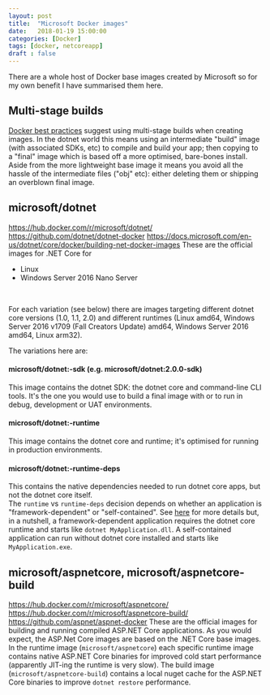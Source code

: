 ```yaml
---
layout: post
title:  "Microsoft Docker images"
date:   2018-01-19 15:00:00
categories: [Docker]
tags: [docker, netcoreapp]
draft : false
---
```

There are a whole host of Docker base images created by Microsoft so for my own benefit I have summarised them here.

## Multi-stage builds
[Docker best practices](https://docs.docker.com/engine/userguide/eng-image/dockerfile_best-practices/#use-multi-stage-builds) suggest using multi-stage builds when creating images. In the dotnet world this means using an intermediate "build" image (with associated SDKs, etc) to compile and build your app; then copying to a "final" image which is based off a more optimised, bare-bones install. Aside from the more lightweight base image it means you avoid all the hassle of the intermediate files ("obj" etc): either deleting them or shipping an overblown final image.

## microsoft/dotnet
https://hub.docker.com/r/microsoft/dotnet/
https://github.com/dotnet/dotnet-docker
https://docs.microsoft.com/en-us/dotnet/core/docker/building-net-docker-images
These are the official images for .NET Core for
* Linux
* Windows Server 2016 Nano Server
<br/>

For each variation (see below) there are images targeting different dotnet core versions (1.0, 1.1, 2.0) and different runtimes (Linux amd64, Windows Server 2016 v1709 (Fall Creators Update) amd64, Windows Server 2016 amd64, Linux arm32).
<br/>

The variations here are:
#### microsoft/dotnet:<version>-sdk (e.g. microsoft/dotnet:2.0.0-sdk)
This image contains the dotnet SDK: the dotnet core and command-line CLI tools. It's the one you would use to build a final image with or to run in debug, development or UAT environments.
#### microsoft/dotnet:<version>-runtime
This image contains the dotnet core and runtime; it's optimised for running in production environments.
#### microsoft/dotnet:<version>-runtime-deps
This contains the native dependencies needed to run dotnet core apps, but not the dotnet core itself.
<br/>
The `runtime` vs `runtime-deps` decision depends on whether an application is "framework-dependent" or "self-contained". See [here](https://docs.microsoft.com/en-us/dotnet/core/deploying/index) for more details but, in a nutshell, a framework-dependent application requires the dotnet core runtime and starts like `dotnet MyApplication.dll`. A self-contained application can run without dotnet core installed and starts like `MyApplication.exe`.
<br/>


## microsoft/aspnetcore, microsoft/aspnetcore-build
https://hub.docker.com/r/microsoft/aspnetcore/
https://hub.docker.com/r/microsoft/aspnetcore-build/
https://github.com/aspnet/aspnet-docker
These are the official images for building and running compiled ASP.NET Core applications. As you would expect, the ASP.Net Core images are based on the .NET Core base images.
In the runtime image (`microsoft/aspnetcore`) each specific runtime image contains native ASP.NET Core binaries for improved cold start performance (apparently JIT-ing the runtime is very slow). The build image (`microsoft/aspnetcore-build`) contains a local nuget cache for the ASP.NET Core binaries to improve `dotnet restore` performance.
